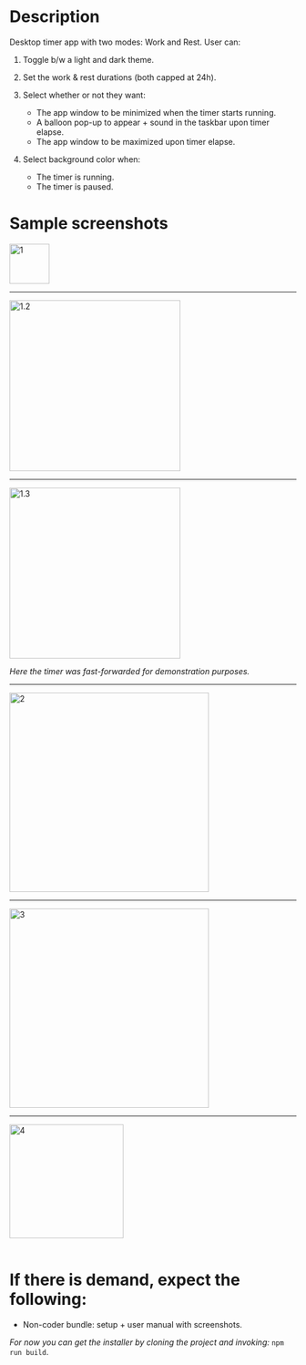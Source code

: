<div>
<h1>Description</h1>
Desktop timer app with two modes: Work and Rest. User can:

1. Toggle b/w a light and dark theme.
2. Set the work & rest durations (both capped at 24h).
3. Select whether or not they want:
   - The app window to be minimized when the timer starts running.
   - A balloon pop-up to appear + sound in the taskbar upon timer elapse.
   - The app window to be maximized upon timer elapse.
4. Select background color when:

   - The timer is running.
   - The timer is paused.
      </div>
   <div >
   <h1>Sample screenshots</h1>
   <img alt="1" src="https://github.com/IsmailSalehCode/desktop-break-reminder/assets/55927975/473d8fb6-fbfe-4638-9116-44694959242e" width="70px"></img>
   <hr>
<img alt="1.2" src="https://github.com/IsmailSalehCode/desktop-break-reminder/assets/55927975/7e21a75d-05be-4736-938f-564e020dfa82" width="300px"></img>
      <hr>
<img alt="1.3" src="https://github.com/IsmailSalehCode/desktop-break-reminder/assets/55927975/f478f7af-9fae-4f29-af3d-4a9154da7d34" width="300px"></img>

<i>Here the timer was fast-forwarded for demonstration purposes.</i>
      <hr>
   <img alt="2" src="https://github.com/IsmailSalehCode/desktop-break-reminder/assets/55927975/09d34bb5-fc55-4eb9-9657-5d1c1351941c" width="350px"></img>  
   <hr> 
   <img alt="3" src="https://github.com/IsmailSalehCode/desktop-break-reminder/assets/55927975/a1eafbdf-d68c-41c2-bbdc-05bbeb02af67" width="350px"></img>  
   <hr>
   <img alt="4" src="https://github.com/IsmailSalehCode/desktop-break-reminder/assets/55927975/6195b8ba-2a12-425b-9731-39037f1d9458" width="200px"></img>
   </div>
   </br>
   <div>
   <h1>If there is demand, expect the following:</h1>

- Non-coder bundle: setup + user manual with screenshots.

<i>For now you can get the installer by cloning the project and invoking:</i>
<code>npm run build</code>.

</div>
